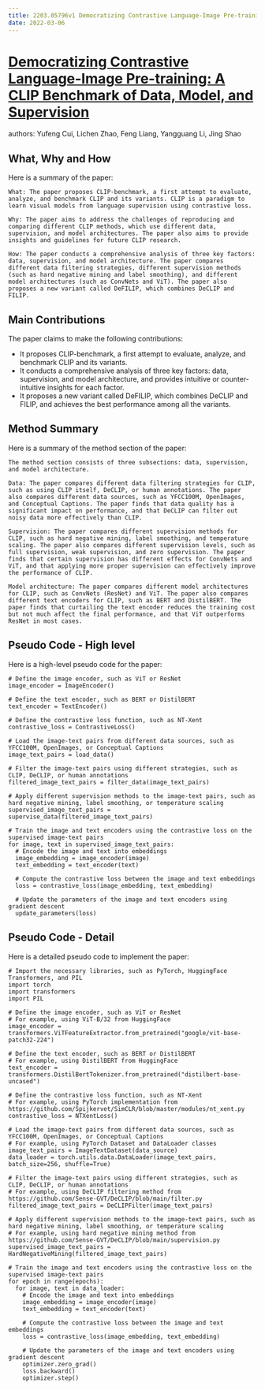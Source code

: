```yaml
---
title: 2203.05796v1 Democratizing Contrastive Language-Image Pre-training  A CLIP Benchmark of Data, Model, and Supervision
date: 2022-03-06
---
```


# [Democratizing Contrastive Language-Image Pre-training: A CLIP Benchmark of Data, Model, and Supervision](http://arxiv.org/abs/2203.05796v1)

authors: Yufeng Cui, Lichen Zhao, Feng Liang, Yangguang Li, Jing Shao


## What, Why and How

[1]: https://arxiv.org/abs/2203.05796v1 "[2203.05796v1] Democratizing Contrastive Language-Image Pre ... - arXiv.org"
[2]: https://arxiv.org/pdf/2203.05796.pdf ", Jing Shao Beihang University, liyangguang,shaojing arXiv:2203.05796v1 ..."
[3]: http://export.arxiv.org/abs/2203.05796 "[2203.05796] Democratizing Contrastive Language-Image Pre-training: A ..."

Here is a summary of the paper:

```
What: The paper proposes CLIP-benchmark, a first attempt to evaluate, analyze, and benchmark CLIP and its variants. CLIP is a paradigm to learn visual models from language supervision using contrastive loss.

Why: The paper aims to address the challenges of reproducing and comparing different CLIP methods, which use different data, supervision, and model architectures. The paper also aims to provide insights and guidelines for future CLIP research.

How: The paper conducts a comprehensive analysis of three key factors: data, supervision, and model architecture. The paper compares different data filtering strategies, different supervision methods (such as hard negative mining and label smoothing), and different model architectures (such as ConvNets and ViT). The paper also proposes a new variant called DeFILIP, which combines DeCLIP and FILIP.
```

## Main Contributions

[1]: https://arxiv.org/abs/2203.05796v1 "[2203.05796v1] Democratizing Contrastive Language-Image Pre ... - arXiv.org"
[2]: https://arxiv.org/pdf/2203.05796.pdf ", Jing Shao Beihang University, liyangguang,shaojing arXiv:2203.05796v1 ..."
[3]: http://export.arxiv.org/abs/2203.05796 "[2203.05796] Democratizing Contrastive Language-Image Pre-training: A ..."

The paper claims to make the following contributions:

- It proposes CLIP-benchmark, a first attempt to evaluate, analyze, and benchmark CLIP and its variants.
- It conducts a comprehensive analysis of three key factors: data, supervision, and model architecture, and provides intuitive or counter-intuitive insights for each factor.
- It proposes a new variant called DeFILIP, which combines DeCLIP and FILIP, and achieves the best performance among all the variants.

## Method Summary

[1]: https://arxiv.org/abs/2203.05796v1 "[2203.05796v1] Democratizing Contrastive Language-Image Pre ... - arXiv.org"
[2]: https://arxiv.org/pdf/2203.05796.pdf ", Jing Shao Beihang University, liyangguang,shaojing arXiv:2203.05796v1 ..."
[3]: http://export.arxiv.org/abs/2203.05796 "[2203.05796] Democratizing Contrastive Language-Image Pre-training: A ..."

Here is a summary of the method section of the paper:

```
The method section consists of three subsections: data, supervision, and model architecture.

Data: The paper compares different data filtering strategies for CLIP, such as using CLIP itself, DeCLIP, or human annotations. The paper also compares different data sources, such as YFCC100M, OpenImages, and Conceptual Captions. The paper finds that data quality has a significant impact on performance, and that DeCLIP can filter out noisy data more effectively than CLIP.

Supervision: The paper compares different supervision methods for CLIP, such as hard negative mining, label smoothing, and temperature scaling. The paper also compares different supervision levels, such as full supervision, weak supervision, and zero supervision. The paper finds that certain supervision has different effects for ConvNets and ViT, and that applying more proper supervision can effectively improve the performance of CLIP.

Model architecture: The paper compares different model architectures for CLIP, such as ConvNets (ResNet) and ViT. The paper also compares different text encoders for CLIP, such as BERT and DistilBERT. The paper finds that curtailing the text encoder reduces the training cost but not much affect the final performance, and that ViT outperforms ResNet in most cases.
```

## Pseudo Code - High level

[1]: https://arxiv.org/abs/2203.05796v1 "[2203.05796v1] Democratizing Contrastive Language-Image Pre ... - arXiv.org"
[2]: https://arxiv.org/pdf/2203.05796.pdf ", Jing Shao Beihang University, liyangguang,shaojing arXiv:2203.05796v1 ..."
[3]: http://export.arxiv.org/abs/2203.05796 "[2203.05796] Democratizing Contrastive Language-Image Pre-training: A ..."

Here is a high-level pseudo code for the paper:

```
# Define the image encoder, such as ViT or ResNet
image_encoder = ImageEncoder()

# Define the text encoder, such as BERT or DistilBERT
text_encoder = TextEncoder()

# Define the contrastive loss function, such as NT-Xent
contrastive_loss = ContrastiveLoss()

# Load the image-text pairs from different data sources, such as YFCC100M, OpenImages, or Conceptual Captions
image_text_pairs = load_data()

# Filter the image-text pairs using different strategies, such as CLIP, DeCLIP, or human annotations
filtered_image_text_pairs = filter_data(image_text_pairs)

# Apply different supervision methods to the image-text pairs, such as hard negative mining, label smoothing, or temperature scaling
supervised_image_text_pairs = supervise_data(filtered_image_text_pairs)

# Train the image and text encoders using the contrastive loss on the supervised image-text pairs
for image, text in supervised_image_text_pairs:
  # Encode the image and text into embeddings
  image_embedding = image_encoder(image)
  text_embedding = text_encoder(text)

  # Compute the contrastive loss between the image and text embeddings
  loss = contrastive_loss(image_embedding, text_embedding)

  # Update the parameters of the image and text encoders using gradient descent
  update_parameters(loss)
```

## Pseudo Code - Detail

[1]: https://arxiv.org/abs/2203.05796v1 "[2203.05796v1] Democratizing Contrastive Language-Image Pre ... - arXiv.org"
[2]: https://arxiv.org/pdf/2203.05796.pdf ", Jing Shao Beihang University, liyangguang,shaojing arXiv:2203.05796v1 ..."
[3]: http://export.arxiv.org/abs/2203.05796 "[2203.05796] Democratizing Contrastive Language-Image Pre-training: A ..."

Here is a detailed pseudo code to implement the paper:

```
# Import the necessary libraries, such as PyTorch, HuggingFace Transformers, and PIL
import torch
import transformers
import PIL

# Define the image encoder, such as ViT or ResNet
# For example, using ViT-B/32 from HuggingFace
image_encoder = transformers.ViTFeatureExtractor.from_pretrained("google/vit-base-patch32-224")

# Define the text encoder, such as BERT or DistilBERT
# For example, using DistilBERT from HuggingFace
text_encoder = transformers.DistilBertTokenizer.from_pretrained("distilbert-base-uncased")

# Define the contrastive loss function, such as NT-Xent
# For example, using PyTorch implementation from https://github.com/Spijkervet/SimCLR/blob/master/modules/nt_xent.py
contrastive_loss = NTXentLoss()

# Load the image-text pairs from different data sources, such as YFCC100M, OpenImages, or Conceptual Captions
# For example, using PyTorch Dataset and DataLoader classes
image_text_pairs = ImageTextDataset(data_source)
data_loader = torch.utils.data.DataLoader(image_text_pairs, batch_size=256, shuffle=True)

# Filter the image-text pairs using different strategies, such as CLIP, DeCLIP, or human annotations
# For example, using DeCLIP filtering method from https://github.com/Sense-GVT/DeCLIP/blob/main/filter.py
filtered_image_text_pairs = DeCLIPFilter(image_text_pairs)

# Apply different supervision methods to the image-text pairs, such as hard negative mining, label smoothing, or temperature scaling
# For example, using hard negative mining method from https://github.com/Sense-GVT/DeCLIP/blob/main/supervision.py
supervised_image_text_pairs = HardNegativeMining(filtered_image_text_pairs)

# Train the image and text encoders using the contrastive loss on the supervised image-text pairs
for epoch in range(epochs):
  for image, text in data_loader:
    # Encode the image and text into embeddings
    image_embedding = image_encoder(image)
    text_embedding = text_encoder(text)

    # Compute the contrastive loss between the image and text embeddings
    loss = contrastive_loss(image_embedding, text_embedding)

    # Update the parameters of the image and text encoders using gradient descent
    optimizer.zero_grad()
    loss.backward()
    optimizer.step()
```